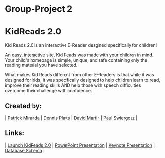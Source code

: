 # Group-Project 2

# KidReads 2.0 


Kid Reads 2.0 is an interactive E-Reader desgined specifically for children! 

An easy, interactive site, Kid Reads was made with your children in mind. Your child's
homepage is simple, unique, and safe containing only the reading material you have selected.

What makes Kid Reads different from other E-Readers is that while it was designed for kids, it was specifically designed to help children learn to read, improve their reading skills AND help those with speech difficulties overcome their challenge with confidence.


## **Created by:** #
| [Patrick Miranda](https://github.com/PatMiranda/) | [Dennis Platts](https://github.com/DennisDethman/) | [David Martin](https://github.com/NitramDivad/) | [Paul Swiergosz](https://github.com/swiergoszp/) |

## **Links:** #

| [Launch KidReads 2.0](https://lit-wave-53497.herokuapp.com/) | 
[PowerPoint Presentation](https://drive.google.com/file/d/1aoRRfOBcJD9mqIYPRdPAHgloMAX6A7ku/view?usp=sharing) | 
[Keynote Presentation](https://drive.google.com/file/d/17O7zvfenYJqk_9NeNhcW1oVGNq4uuMAG/view?usp=sharing) |
[Database Schema](https://drive.google.com/file/d/1BOxjr4ihkzHgOXT7SXdlymQD8wmRbw5N/view?usp=sharing) |
